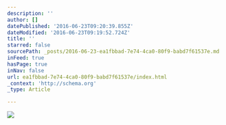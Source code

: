 ```yaml
---
description: ''
author: []
datePublished: '2016-06-23T09:20:39.855Z'
dateModified: '2016-06-23T09:19:52.724Z'
title: ''
starred: false
sourcePath: _posts/2016-06-23-ea1fbbad-7e74-4ca0-80f9-babd7f61537e.md
inFeed: true
hasPage: true
inNav: false
url: ea1fbbad-7e74-4ca0-80f9-babd7f61537e/index.html
_context: 'http://schema.org'
_type: Article

---
```

![](https://the-grid-user-content.s3-us-west-2.amazonaws.com/ebc899c0-cdf0-49c4-a728-c99f90f8013c.jpg)